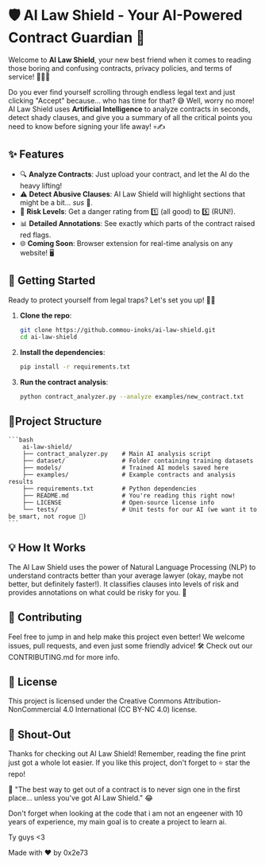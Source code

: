 # 🛡️ AI Law Shield - Your AI-Powered Contract Guardian 🚨

Welcome to **AI Law Shield**, your new best friend when it comes to reading those boring and confusing contracts, privacy policies, and terms of service! 🕵️‍♂️📄

Do you ever find yourself scrolling through endless legal text and just clicking "Accept" because... who has time for that? 😅 Well, worry no more! AI Law Shield uses **Artificial Intelligence** to analyze contracts in seconds, detect shady clauses, and give you a summary of all the critical points you need to know before signing your life away! 💀✍️

## ✨ Features

- 🔍 **Analyze Contracts**: Just upload your contract, and let the AI do the heavy lifting!
- ⚠️ **Detect Abusive Clauses**: AI Law Shield will highlight sections that might be a bit... *sus* 👀.
- 🚦 **Risk Levels**: Get a danger rating from 1️⃣ (all good) to 5️⃣ (RUN!).
- 📊 **Detailed Annotations**: See exactly which parts of the contract raised red flags.
- 🌐 **Coming Soon**: Browser extension for real-time analysis on any website! 🖥️

## 🚀 Getting Started

Ready to protect yourself from legal traps? Let's set you up! 🧑‍💻

1. **Clone the repo**:
   ```bash
   git clone https://github.commou-inoks/ai-law-shield.git
   cd ai-law-shield
   ```
2. **Install the dependencies**:
    ```bash
    pip install -r requirements.txt
   ```
3. **Run the contract analysis**:
    ```bash
    python contract_analyzer.py --analyze examples/new_contract.txt
   ```

## 📂Project Structure
    ```bash
        ai-law-shield/
        ├── contract_analyzer.py    # Main AI analysis script
        ├── dataset/                # Folder containing training datasets
        ├── models/                 # Trained AI models saved here
        ├── examples/               # Example contracts and analysis results
        ├── requirements.txt        # Python dependencies
        ├── README.md               # You're reading this right now!
        ├── LICENSE                 # Open-source license info
        └── tests/                  # Unit tests for our AI (we want it to be smart, not rogue 🤖)
    ```

## 💡 How It Works
The AI Law Shield uses the power of Natural Language Processing (NLP) to understand contracts better than your average lawyer (okay, maybe not better, but definitely faster!). It classifies clauses into levels of risk and provides annotations on what could be risky for you. 🧐

## 🤝 Contributing

Feel free to jump in and help make this project even better! We welcome issues, pull requests, and even just some friendly advice! 🛠️ Check out our CONTRIBUTING.md for more info.

## 📜 License

This project is licensed under the Creative Commons Attribution-NonCommercial 4.0 International (CC BY-NC 4.0) license.

## 📢 Shout-Out

Thanks for checking out AI Law Shield! Remember, reading the fine print just got a whole lot easier. If you like this project, don't forget to ⭐ star the repo!

🚀 "The best way to get out of a contract is to never sign one in the first place... unless you've got AI Law Shield." 😂

Don't forget when looking at the code that i am not an engeener with 10 years of experience, my main goal is to create a project to learn ai.

Ty guys <3 

Made with ❤️ by 0x2e73